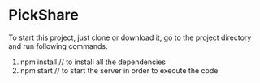# PickShare
To start this project, just clone or download it, go to the project directory and run following commands.

1. npm install // to install all the dependencies
2. npm start // to start the server in order to execute the code
